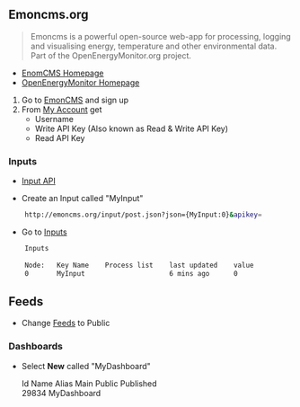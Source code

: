 ## Emoncms.org

> Emoncms is a powerful open-source web-app for processing, logging and visualising energy, temperature and other environmental data. Part of the OpenEnergyMonitor.org project.

- [EnomCMS Homepage](http://www.emoncms.org/)
- [OpenEnergyMonitor Homepage](OpenEnergyMonitor.org)

1. Go to [EmonCMS](http://emoncms.org) and sign up
2. From [My Account](http://emoncms.org/user/view) get
   - Username
   - Write API Key (Also known as Read & Write API Key)
   - Read API Key


### Inputs

- [Input API](http://emoncms.org/input/api)

- Create an Input called "MyInput"

```sh
    http://emoncms.org/input/post.json?json={MyInput:0}&apikey=
```

- Go to [Inputs](http://emoncms.org/input/view)

```sh
    Inputs
    
    Node:	Key	Name	Process list	last updated	value
    0	    MyInput		                6 mins ago	    0			
```

## Feeds

- Change [Feeds](http://emoncms.org/feed/list) to Public



### Dashboards

- Select __New__ called "MyDashboard"


    Id	    Name	      Alias	Main	Public	Published					
    29834	MyDashboard									